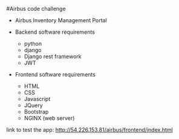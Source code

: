 #Airbus code challenge
* Airbus Inventory Management Portal
* Backend software requirements
    - python
    - django
    - Django rest framework
    - JWT
    
* Frontend software requirements
    - HTML
    - CSS
    - Javascript
    - JQuery
    - Bootstrap
    - NGINX (web server)
    
link to test the app: http://54.226.153.81/airbus/frontend/index.html